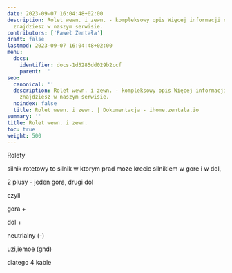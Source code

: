 ```yaml
---
date: 2023-09-07 16:04:48+02:00
description: Rolet wewn. i zewn. - kompleksowy opis Więcej informacji na smart home
  znajdziesz w naszym serwisie.
contributors: ['Paweł Żentała']
draft: false
lastmod: 2023-09-07 16:04:48+02:00
menu:
  docs:
    identifier: docs-1d5285dd029b2ccf
    parent: ''
seo:
  canonical: ''
  description: Rolet wewn. i zewn. - kompleksowy opis Więcej informacji na smart home
    znajdziesz w naszym serwisie.
  noindex: false
  title: Rolet wewn. i zewn. | Dokumentacja - ihome.zentala.io
summary: ''
title: Rolet wewn. i zewn.
toc: true
weight: 500
---
```



Rolety

silnik rotetowy to silnik w ktorym prad moze krecic silnikiem w gore i w dol,

2 plusy - jeden gora, drugi dol

czyli

gora +

dol +

neutrlalny (-)

uzi,iemoe (gnd)



dlatego 4 kable
